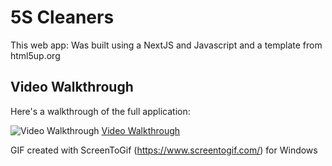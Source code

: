 # 5S Cleaners

This web app: Was built using a NextJS and Javascript and a template from html5up.org

## Video Walkthrough

Here's a walkthrough of the full application:

<img src='https://imgur.com/5NTwYcY.gif' title='Video Walkthrough' width='' alt='Video Walkthrough' />
<a href=''https://imgur.com/5NTwYcY.gif''>Video Walkthrough</a>



<!-- Replace this with whatever GIF tool you used! -->
GIF created with ScreenToGif (https://www.screentogif.com/) for Windows

